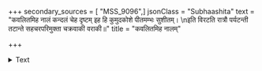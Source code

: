 +++
secondary_sources = [ "MSS_9096",]
jsonClass = "Subhaashita"
text = "कवलितमिह नालं कन्दलं चेह दृष्टम् इह हि कुमुदकोशे पीतमम्भः सुशीतम्।  \nइति विरटति रात्रौ पर्यटन्ती तटान्ते सहचरपरिमुक्ता चक्रवाकी वराकी॥"
title = "कवलितमिह नालम्"

+++

<details><summary>Text</summary>

कवलितमिह नालं कन्दलं चेह दृष्टम् इह हि कुमुदकोशे पीतमम्भः सुशीतम्।  
इति विरटति रात्रौ पर्यटन्ती तटान्ते सहचरपरिमुक्ता चक्रवाकी वराकी॥
</details>
